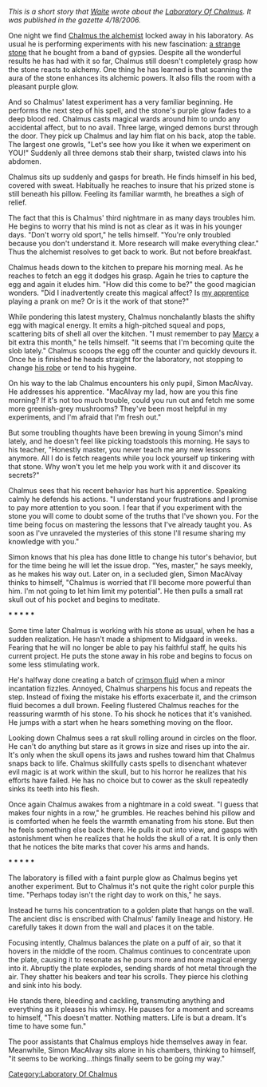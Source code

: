 *This is a short story that [Waite](User:Waite.md "wikilink") wrote
about the [Laboratory Of
Chalmus](:Category:Laboratory_Of_Chalmus.md "wikilink"). It was
published in the gazette 4/18/2006.*

One night we find [Chalmus the
alchemist](Chalmus_The_Alchemist.md "wikilink") locked away in his
laboratory. As usual he is performing experiments with his new
fascination: [a strange stone](Small_Grey_Stone.md "wikilink") that he
bought from a band of gypsies. Despite all the wonderful results he has
had with it so far, Chalmus still doesn't completely grasp how the stone
reacts to alchemy. One thing he has learned is that scanning the aura of
the stone enhances its alchemic powers. It also fills the room with a
pleasant purple glow.

And so Chalmus' latest experiment has a very familiar beginning. He
performs the next step of his spell, and the stone's purple glow fades
to a deep blood red. Chalmus casts magical wards around him to undo any
accidental affect, but to no avail. Three large, winged demons burst
through the door. They pick up Chalmus and lay him flat on his back,
atop the table. The largest one growls, "Let's see how you like it when
we experiment on YOU!" Suddenly all three demons stab their sharp,
twisted claws into his abdomen.

Chalmus sits up suddenly and gasps for breath. He finds himself in his
bed, covered with sweat. Habitually he reaches to insure that his prized
stone is still beneath his pillow. Feeling its familiar warmth, he
breathes a sigh of relief.

The fact that this is Chalmus' third nightmare in as many days troubles
him. He begins to worry that his mind is not as clear as it was in his
younger days. "Don't worry old sport," he tells himself. "You're only
troubled because you don't understand it. More research will make
everything clear." Thus the alchemist resolves to get back to work. But
not before breakfast.

Chalmus heads down to the kitchen to prepare his morning meal. As he
reaches to fetch an egg it dodges his grasp. Again he tries to capture
the egg and again it eludes him. "How did this come to be?" the good
magician wonders. "Did I inadvertently create this magical affect? Is
[my apprentice](Simon_MacAlvay.md "wikilink") playing a prank on me? Or
is it the work of that stone?"

While pondering this latest mystery, Chalmus nonchalantly blasts the
shifty egg with magical energy. It emits a high-pitched squeal and pops,
scattering bits of shell all over the kitchen. "I must remember to pay
[Marcy](Maid_Marcy.md "wikilink") a bit extra this month," he tells
himself. "It seems that I'm becoming quite the slob lately." Chalmus
scoops the egg off the counter and quickly devours it. Once he is
finished he heads straight for the laboratory, not stopping to change
[his robe](Robe_Of_Chalmus.md "wikilink") or tend to his hygeine.

On his way to the lab Chalmus encounters his only pupil, Simon MacAlvay.
He addresses his apprentice. "MacAlvay my lad, how are you this fine
morning? If it's not too much trouble, could you run out and fetch me
some more greenish-grey mushrooms? They've been most helpful in my
experiments, and I'm afraid that I'm fresh out."

But some troubling thoughts have been brewing in young Simon's mind
lately, and he doesn't feel like picking toadstools this morning. He
says to his teacher, "Honestly master, you never teach me any new
lessons anymore. All I do is fetch reagents while you lock yourself up
tinkering with that stone. Why won't you let me help you work with it
and discover its secrets?"

Chalmus sees that his recent behavior has hurt his apprentice. Speaking
calmly he defends his actions. "I understand your frustrations and I
promise to pay more attention to you soon. I fear that if you experiment
with the stone you will come to doubt some of the truths that I've shown
you. For the time being focus on mastering the lessons that I've already
taught you. As soon as I've unraveled the mysteries of this stone I'll
resume sharing my knowledge with you."

Simon knows that his plea has done little to change his tutor's
behavior, but for the time being he will let the issue drop. "Yes,
master," he says meekly, as he makes his way out. Later on, in a
secluded glen, Simon MacAlvay thinks to himself, "Chalmus is worried
that I'll become more powerful than him. I'm not going to let him limit
my potential". He then pulls a small rat skull out of his pocket and
begins to meditate.

**\* \* \* \* \***

Some time later Chalmus is working with his stone as usual, when he has
a sudden realization. He hasn't made a shipment to Midgaard in weeks.
Fearing that he will no longer be able to pay his faithful staff, he
quits his current project. He puts the stone away in his robe and begins
to focus on some less stimulating work.

He's halfway done creating a batch of [crimson
fluid](Shot_Of_Crimson_Fluid.md "wikilink") when a minor incantation
fizzles. Annoyed, Chalmus sharpens his focus and repeats the step.
Instead of fixing the mistake his efforts exacerbate it, and the crimson
fluid becomes a dull brown. Feeling flustered Chalmus reaches for the
reassuring warmth of his stone. To his shock he notices that it's
vanished. He jumps with a start when he hears something moving on the
floor.

Looking down Chalmus sees a rat skull rolling around in circles on the
floor. He can't do anything but stare as it grows in size and rises up
into the air. It's only when the skull opens its jaws and rushes toward
him that Chalmus snaps back to life. Chalmus skillfully casts spells to
disenchant whatever evil magic is at work within the skull, but to his
horror he realizes that his efforts have failed. He has no choice but to
cower as the skull repeatedly sinks its teeth into his flesh.

Once again Chalmus awakes from a nightmare in a cold sweat. "I guess
that makes four nights in a row," he grumbles. He reaches behind his
pillow and is comforted when he feels the warmth emanating from his
stone. But then he feels something else back there. He pulls it out into
view, and gasps with astonishment when he realizes that he holds the
skull of a rat. It is only then that he notices the bite marks that
cover his arms and hands.

**\* \* \* \* \***

The laboratory is filled with a faint purple glow as Chalmus begins yet
another experiment. But to Chalmus it's not quite the right color purple
this time. "Perhaps today isn't the right day to work on this," he says.

Instead he turns his concentration to a golden plate that hangs on the
wall. The ancient disc is enscribed with Chalmus' family lineage and
history. He carefully takes it down from the wall and places it on the
table.

Focusing intently, Chalmus balances the plate on a puff of air, so that
it hovers in the middle of the room. Chalmus continues to concentrate
upon the plate, causing it to resonate as he pours more and more magical
energy into it. Abruptly the plate explodes, sending shards of hot metal
through the air. They shatter his beakers and tear his scrolls. They
pierce his clothing and sink into his body.

He stands there, bleeding and cackling, transmuting anything and
everything as it pleases his whimsy. He pauses for a moment and screams
to himself, "This doesn't matter. Nothing matters. Life is but a dream.
It's time to have some fun."

The poor assistants that Chalmus employs hide themselves away in fear.
Meanwhile, Simon MacAlvay sits alone in his chambers, thinking to
himself, "it seems to be working...things finally seem to be going my
way."

[Category:Laboratory Of
Chalmus](Category:Laboratory_Of_Chalmus "wikilink")
